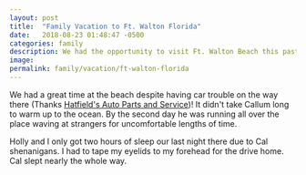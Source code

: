 ```yaml
---
layout: post
title:  "Family Vacation to Ft. Walton Florida"
date:   2018-08-23 01:48:47 -0500
categories: family
description: We had the opportunity to visit Ft. Walton Beach this past weekend!
image: 
permalink: family/vacation/ft-walton-florida
---
```


We had a great time at the beach despite having car trouble on the way there (Thanks [Hatfield's Auto Parts and Service](http://www.autorepairshophomewoodal.com/))! It didn't take Callum long to warm up to the ocean. By the second day he was running all over the place waving at strangers for uncomfortable lengths of time.

Holly and I only got two hours of sleep our last night there due to Cal shenanigans. I had to tape my eyelids to my forehead for the drive home. Cal slept nearly the whole way.